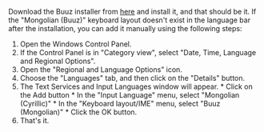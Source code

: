 Download the Buuz installer from [here](http://code.google.com/p/buuz/downloads/) and install it, and that should be it. If the "Mongolian (Buuz)" keyboard layout doesn't exist in the language bar after the installation, you can add it manually using the following steps:

  1. Open the Windows Control Panel.
  1. If the Control Panel is in "Category view", select "Date, Time, Language and Regional Options".
  1. Open the "Regional and Language Options" icon.
  1. Choose the "Languages" tab, and then click on the "Details" button.
  1. The Text Services and Input Languages window will appear.
    * Click on the Add button
    * In the "Input Language" menu, select "Mongolian (Cyrillic)"
    * In the "Keyboard layout/IME" menu, select "Buuz (Mongolian)"
    * Click the OK button.
  1. That's it.